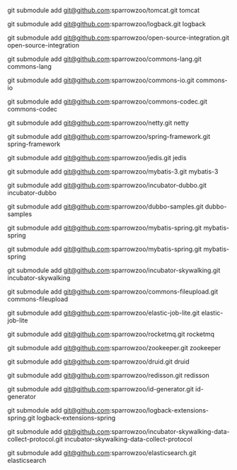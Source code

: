 
git submodule add  git@github.com:sparrowzoo/tomcat.git tomcat

git submodule add  git@github.com:sparrowzoo/logback.git logback

git submodule add  git@github.com:sparrowzoo/open-source-integration.git open-source-integration

git submodule add  git@github.com:sparrowzoo/commons-lang.git commons-lang 

git submodule add  git@github.com:sparrowzoo/commons-io.git commons-io

git submodule add  git@github.com:sparrowzoo/commons-codec.git commons-codec

git submodule add  git@github.com:sparrowzoo/netty.git netty

git submodule add git@github.com:sparrowzoo/spring-framework.git spring-framework

git submodule add git@github.com:sparrowzoo/jedis.git jedis

git submodule add git@github.com:sparrowzoo/mybatis-3.git mybatis-3

git submodule add git@github.com:sparrowzoo/incubator-dubbo.git incubator-dubbo

git submodule add git@github.com:sparrowzoo/dubbo-samples.git dubbo-samples

git submodule add git@github.com:sparrowzoo/mybatis-spring.git mybatis-spring


git submodule add git@github.com:sparrowzoo/mybatis-spring.git mybatis-spring

git submodule add git@github.com:sparrowzoo/incubator-skywalking.git incubator-skywalking

git submodule add git@github.com:sparrowzoo/commons-fileupload.git commons-fileupload

git submodule add git@github.com:sparrowzoo/elastic-job-lite.git elastic-job-lite

git submodule add git@github.com:sparrowzoo/rocketmq.git rocketmq

git submodule add git@github.com:sparrowzoo/zookeeper.git zookeeper

git submodule add git@github.com:sparrowzoo/druid.git druid

git submodule add git@github.com:sparrowzoo/redisson.git redisson

git submodule add git@github.com:sparrowzoo/id-generator.git id-generator

git submodule add git@github.com:sparrowzoo/logback-extensions-spring.git logback-extensions-spring

git submodule add git@github.com:sparrowzoo/incubator-skywalking-data-collect-protocol.git  incubator-skywalking-data-collect-protocol

git submodule add git@github.com:sparrowzoo/elasticsearch.git elasticsearch